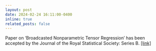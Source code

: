 ```yaml
---
layout: post
date: 2024-02-24 16:11:00-0400
inline: true
related_posts: false
---
```


Paper on ‘Broadcasted Nonparametric Tensor Regression’ has been accepted by the Journal of the Royal Statistical Society: Series B.
[[link]](https://doi.org/10.1093/jrsssb/qkae027)
